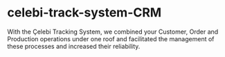 # celebi-track-system-CRM
With the Çelebi Tracking System, we combined your Customer, Order and Production operations under one roof and facilitated the management of these processes and increased their reliability.

